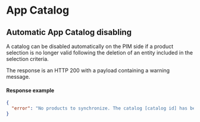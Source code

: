 # App Catalog

## Automatic App Catalog disabling

A catalog can be disabled automatically on the PIM side if a product selection is no longer valid
following the deletion of an entity included in the selection criteria.

The response is an HTTP 200 with a payload containing a warning message.

#### Response example

```json
{
  "error": "No products to synchronize. The catalog [catalog id] has been disabled on the PIM side. Note that you can get catalogs status with the GET /api/rest/v1/catalogs endpoint."
}
```
